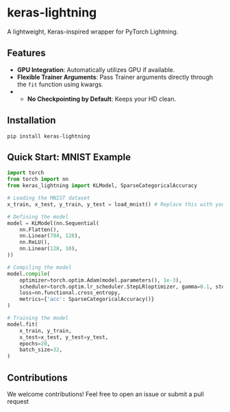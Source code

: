 # keras-lightning
A lightweight, Keras-inspired wrapper for PyTorch Lightning.

## Features
- **GPU Integration**: Automatically utilizes GPU if available.
- **Flexible Trainer Arguments**: Pass Trainer arguments directly through the `fit` function using kwargs.
- - **No Checkpointing by Default**: Keeps your HD clean.

## Installation
```
pip install keras-lightning
```

## Quick Start: MNIST Example
```python
import torch
from torch import nn
from keras_lightning import KLModel, SparseCategoricalAccuracy

# Loading the MNIST dataset
x_train, x_test, y_train, y_test = load_mnist() # Replace this with your MNIST data loading function 

# Defining the model
model = KLModel(nn.Sequential(
    nn.Flatten(),
    nn.Linear(784, 128),
    nn.ReLU(),
    nn.Linear(128, 10),
))

# Compiling the model
model.compile(
    optimizer=torch.optim.Adam(model.parameters(), 1e-3),
    scheduler=torch.optim.lr_scheduler.StepLR(optimizer, gamma=0.1, step_size=10),
    loss=nn.functional.cross_entropy,
    metrics={'acc': SparseCategoricalAccuracy()}
)

# Training the model
model.fit(
    x_train, y_train, 
    x_test=x_test, y_test=y_test,
    epochs=20, 
    batch_size=32,
)
```

## Contributions
We welcome contributions! Feel free to open an issue or submit a pull request
